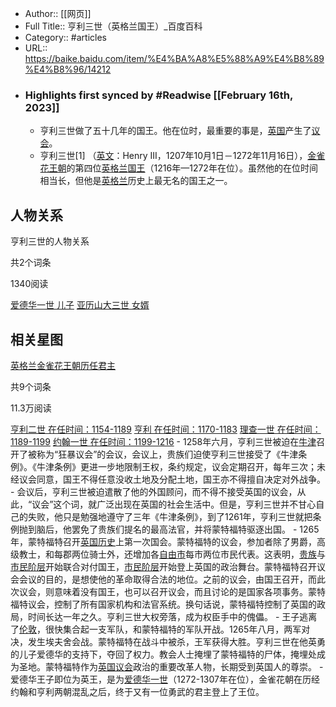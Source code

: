 - Author:: [[网页]]
- Full Title:: 亨利三世（英格兰国王）_百度百科
- Category:: #articles
- URL:: https://baike.baidu.com/item/%E4%BA%A8%E5%88%A9%E4%B8%89%E4%B8%96/14212
- ### Highlights first synced by #Readwise [[February 16th, 2023]]
    - 亨利三世做了五十几年的国王。他在位时，最重要的事是，[英国](/item/%E8%8B%B1%E5%9B%BD/144602?fromModule=lemma_inlink)产生了[议会](/item/%E8%AE%AE%E4%BC%9A/591795?fromModule=lemma_inlink)。
    - 亨利三世[1]
（[英文](/item/%E8%8B%B1%E6%96%87/3079091?fromModule=lemma_inlink)：Henry III，1207年10月1日－1272年11月16日），[金雀花王朝](/item/%E9%87%91%E9%9B%80%E8%8A%B1%E7%8E%8B%E6%9C%9D/2978942?fromModule=lemma_inlink)的第四位[英格兰](/item/%E8%8B%B1%E6%A0%BC%E5%85%B0/1064478?fromModule=lemma_inlink)[国王](/item/%E5%9B%BD%E7%8E%8B/78987?fromModule=lemma_inlink)（1216年—1272年在位）。虽然他的在位时间相当长，但他是[英格兰](/item/%E8%8B%B1%E6%A0%BC%E5%85%B0/1064478?fromModule=lemma_inlink)历史上最无名的国王之一。







人物关系
----




亨利三世的人物关系


共2个词条

1340阅读


[爱德华一世
儿子](/item/%E7%88%B1%E5%BE%B7%E5%8D%8E%E4%B8%80%E4%B8%96/2335185?lemmaFrom=lemma_relation_starMap&fromModule=lemma_relation-starMap)
[亚历山大三世
女婿](/item/%E4%BA%9A%E5%8E%86%E5%B1%B1%E5%A4%A7%E4%B8%89%E4%B8%96/1142919?lemmaFrom=lemma_relation_starMap&fromModule=lemma_relation-starMap)







相关星图
----







[英格兰金雀花王朝历任君主](/starmap/view?nodeId=a642e1fb44314f392c6f81a4&lemmaTitle=亨利三世&lemmaId=14212&starMapFrom=lemma_starMap&fromModule=lemma_starMap)


共9个词条

11.3万阅读



[亨利二世
在任时间：1154-1189](/item/亨利二世/9816015?lemmaFrom=lemma_starMap&fromModule=lemma_starMap)
[亨利
在任时间：1170-1183](/item/亨利/655832?lemmaFrom=lemma_starMap&fromModule=lemma_starMap)
[理查一世
在任时间：1189-1199](/item/理查一世/1440575?lemmaFrom=lemma_starMap&fromModule=lemma_starMap)
[约翰一世
在任时间：1199-1216](/item/约翰一世/15938635?lemmaFrom=lemma_starMap&fromModule=lemma_starMap)
    - 1258年六月，亨利三世被迫在[牛津](/item/%E7%89%9B%E6%B4%A5?fromModule=lemma_inlink)召开了被称为“狂暴议会”的会议，会议上，贵族们迫使亨利三世接受了《牛津条例》。《牛津条例》更进一步地限制王权，条约规定，议会定期召开，每年三次；未经议会同意，国王不得任意没收土地及分配土地，国王亦不得擅自决定对外战争。
    - 会议后，亨利三世被迫遣散了他的外国顾问，而不得不接受英国的议会，从此，“议会”这个词，就广泛出现在英国的社会生活中。但是，亨利三世并不甘心自己的失败，他只是勉强地遵守了三年《牛津条例》，到了1261年，亨利三世就把条例抛到脑后，他罢免了贵族们提名的最高法官，并将蒙特福特驱逐出国。
    - 1265年，蒙特福特召开[英国历史](/item/%E8%8B%B1%E5%9B%BD%E5%8E%86%E5%8F%B2?fromModule=lemma_inlink)上第一次国会。蒙特福特的议会，参加者除了男爵，高级教士，和每郡两位骑士外，还增加各[自由市](/item/%E8%87%AA%E7%94%B1%E5%B8%82?fromModule=lemma_inlink)每市两位市民代表。这表明，[贵族](/item/%E8%B4%B5%E6%97%8F/33588?fromModule=lemma_inlink)与[市民阶层](/item/%E5%B8%82%E6%B0%91%E9%98%B6%E5%B1%82/10533946?fromModule=lemma_inlink)开始联合对付国王，[市民阶层](/item/%E5%B8%82%E6%B0%91%E9%98%B6%E5%B1%82/10533946?fromModule=lemma_inlink)开始登上英国的政治舞台。蒙特福特召开议会会议的目的，是想使他的革命取得合法的地位。之前的议会，由国王召开，而此次议会，则意味着没有国王，也可以召开议会，而且讨论的是国家各项事务。蒙特福特议会，控制了所有国家机构和法官系统。换句话说，蒙特福特控制了英国的政局，时间长达一年之久。亨利三世大权旁落，成为权臣手中的傀儡。
    - 王子逃离了[伦敦](/item/%E4%BC%A6%E6%95%A6/862?fromModule=lemma_inlink)，很快集合起一支军队，和蒙特福特的军队开战。1265年八月，两军对决，发生埃夫舍会战。蒙特福特在战斗中被杀，王军获得大胜。亨利三世在他英勇的儿子爱德华的支持下，夺回了权力。教会人士掩埋了蒙特福特的尸体，掩埋处成为圣地。蒙特福特作为[英国议会](/item/%E8%8B%B1%E5%9B%BD%E8%AE%AE%E4%BC%9A?fromModule=lemma_inlink)政治的重要改革人物，长期受到英国人的尊崇。
    - 爱德华王子即位为英王，是为[爱德华一世](/item/%E7%88%B1%E5%BE%B7%E5%8D%8E%E4%B8%80%E4%B8%96/2335185?fromModule=lemma_inlink)（1272-1307年在位），金雀花朝在历经约翰和亨利两朝混乱之后，终于又有一位勇武的君主登上了王位。
